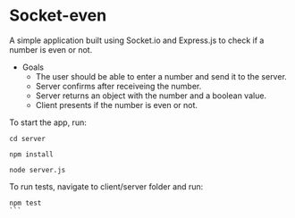 # Socket-even

A simple application built using Socket.io and Express.js to check if a number is even or not.

- Goals
  - The user should be able to enter a number and send it to the server.
  - Server confirms after receiveing the number.
  - Server returns an object with the number and a boolean value.
  - Client presents if the number is even or not.

To start the app, run:

```
cd server

npm install

node server.js
```
To run tests, navigate to client/server folder and run:

````
npm test
```
